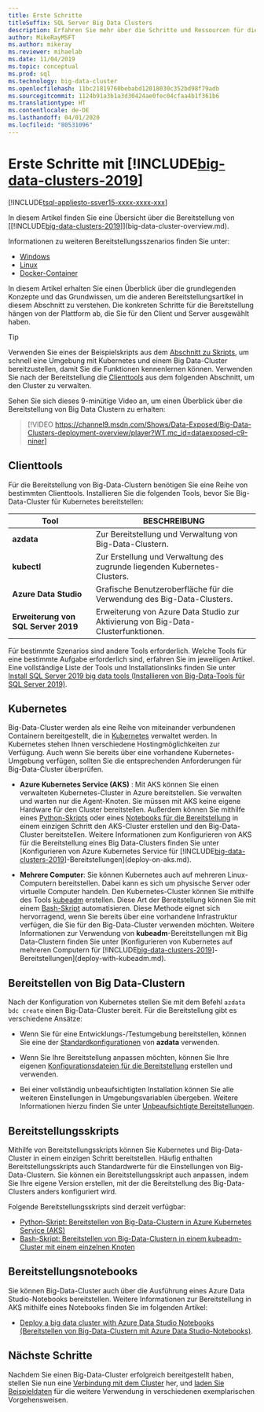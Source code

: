 ```yaml
---
title: Erste Schritte
titleSuffix: SQL Server Big Data Clusters
description: Erfahren Sie mehr über die Schritte und Ressourcen für die Bereitstellung von SQL Server-Big Data-Clustern.
author: MikeRayMSFT
ms.author: mikeray
ms.reviewer: mihaelab
ms.date: 11/04/2019
ms.topic: conceptual
ms.prod: sql
ms.technology: big-data-cluster
ms.openlocfilehash: 11bc21819760bebabd12018030c352bd98f79adb
ms.sourcegitcommit: 1124b91a3b1a3d30424ae0fec04cfaa4b1f361b6
ms.translationtype: HT
ms.contentlocale: de-DE
ms.lasthandoff: 04/01/2020
ms.locfileid: "80531096"
---
```

# <a name="get-started-with-big-data-clusters-2019"></a>Erste Schritte mit [!INCLUDE[big-data-clusters-2019](../includes/ssbigdataclusters-ss-nover.md)]

[!INCLUDE[tsql-appliesto-ssver15-xxxx-xxxx-xxx](../includes/tsql-appliesto-ssver15-xxxx-xxxx-xxx.md)]

In diesem Artikel finden Sie eine Übersicht über die Bereitstellung von [[!INCLUDE[big-data-clusters-2019](../includes/ssbigdataclusters-ver15.md)]](big-data-cluster-overview.md).

Informationen zu weiteren Bereitstellungsszenarios finden Sie unter:

- [Windows](../database-engine/install-windows/install-sql-server.md)
- [Linux](../linux/sql-server-linux-setup.md)
- [Docker-Container](../linux/sql-server-linux-configure-docker.md)

In diesem Artikel erhalten Sie einen Überblick über die grundlegenden Konzepte und das Grundwissen, um die anderen Bereitstellungsartikel in diesem Abschnitt zu verstehen. Die konkreten Schritte für die Bereitstellung hängen von der Plattform ab, die Sie für den Client und Server ausgewählt haben.

> [!TIP]
> Verwenden Sie eines der Beispielskripts aus dem [Abschnitt zu Skripts](#scripts), um schnell eine Umgebung mit Kubernetes und einem Big Data-Cluster bereitzustellen, damit Sie die Funktionen kennenlernen können. Verwenden Sie nach der Bereitstellung die [Clienttools](#tools) aus dem folgenden Abschnitt, um den Cluster zu verwalten.

Sehen Sie sich dieses 9-minütige Video an, um einen Überblick über die Bereitstellung von Big Data Clustern zu erhalten:

> [!VIDEO https://channel9.msdn.com/Shows/Data-Exposed/Big-Data-Clusters-deployment-overview/player?WT.mc_id=dataexposed-c9-niner]


## <a name="client-tools"></a><a id="tools"></a> Clienttools

Für die Bereitstellung von Big-Data-Clustern benötigen Sie eine Reihe von bestimmten Clienttools. Installieren Sie die folgenden Tools, bevor Sie Big-Data-Cluster für Kubernetes bereitstellen:

| Tool | BESCHREIBUNG |
|---|---|
| **azdata** | Zur Bereitstellung und Verwaltung von Big-Data-Clustern. |
| **kubectl** | Zur Erstellung und Verwaltung des zugrunde liegenden Kubernetes-Clusters. |
| **Azure Data Studio** | Grafische Benutzeroberfläche für die Verwendung des Big-Data-Clusters. |
| **Erweiterung von SQL Server 2019** | Erweiterung von Azure Data Studio zur Aktivierung von Big-Data-Clusterfunktionen. |

Für bestimmte Szenarios sind andere Tools erforderlich. Welche Tools für eine bestimmte Aufgabe erforderlich sind, erfahren Sie im jeweiligen Artikel. Eine vollständige Liste der Tools und Installationslinks finden Sie unter [Install SQL Server 2019 big data tools (Installieren von Big-Data-Tools für SQL Server 2019)](deploy-big-data-tools.md).

## <a name="kubernetes"></a>Kubernetes

Big-Data-Cluster werden als eine Reihe von miteinander verbundenen Containern bereitgestellt, die in [Kubernetes](https://kubernetes.io/docs/home) verwaltet werden. In Kubernetes stehen Ihnen verschiedene Hostingmöglichkeiten zur Verfügung. Auch wenn Sie bereits über eine vorhandene Kubernetes-Umgebung verfügen, sollten Sie die entsprechenden Anforderungen für Big-Data-Cluster überprüfen.

- **Azure Kubernetes Service (AKS)** : Mit AKS können Sie einen verwalteten Kubernetes-Cluster in Azure bereitstellen. Sie verwalten und warten nur die Agent-Knoten. Sie müssen mit AKS keine eigene Hardware für den Cluster bereitstellen. Außerdem können Sie mithilfe eines [Python-Skripts](quickstart-big-data-cluster-deploy.md) oder eines [Notebooks für die Bereitstellung](notebooks-deploy.md) in einem einzigen Schritt den AKS-Cluster erstellen und den Big-Data-Cluster bereitstellen. Weitere Informationen zum Konfigurieren von AKS für die Bereitstellung eines Big Data-Clusters finden Sie unter [Konfigurieren von Azure Kubernetes Service für [!INCLUDE[big-data-clusters-2019](../includes/ssbigdataclusters-ver15.md)]-Bereitstellungen](deploy-on-aks.md).

- **Mehrere Computer**: Sie können Kubernetes auch auf mehreren Linux-Computern bereitstellen. Dabei kann es sich um physische Server oder virtuelle Computer handeln. Den Kubernetes-Cluster können Sie mithilfe des Tools [kubeadm](https://kubernetes.io/docs/setup/independent/create-cluster-kubeadm/) erstellen. Diese Art der Bereitstellung können Sie mit einem [Bash-Skript](deployment-script-single-node-kubeadm.md) automatisieren. Diese Methode eignet sich hervorragend, wenn Sie bereits über eine vorhandene Infrastruktur verfügen, die Sie für den Big-Data-Cluster verwenden möchten. Weitere Informationen zur Verwendung von **kubeadm**-Bereitstellungen mit Big Data-Clustern finden Sie unter [Konfigurieren von Kubernetes auf mehreren Computern für [!INCLUDE[big-data-clusters-2019](../includes/ssbigdataclusters-ver15.md)]-Bereitstellungen](deploy-with-kubeadm.md).

## <a name="deploy-a-big-data-cluster"></a>Bereitstellen von Big Data-Clustern

Nach der Konfiguration von Kubernetes stellen Sie mit dem Befehl `azdata bdc create` einen Big-Data-Cluster bereit. Für die Bereitstellung gibt es verschiedene Ansätze:

- Wenn Sie für eine Entwicklungs-/Testumgebung bereitstellen, können Sie eine der [Standardkonfigurationen](deployment-guidance.md#deploy) von **azdata** verwenden.

- Wenn Sie Ihre Bereitstellung anpassen möchten, können Sie Ihre eigenen [Konfigurationsdateien für die Bereitstellung](deployment-guidance.md#configfile) erstellen und verwenden.

- Bei einer vollständig unbeaufsichtigten Installation können Sie alle weiteren Einstellungen in Umgebungsvariablen übergeben. Weitere Informationen hierzu finden Sie unter [Unbeaufsichtigte Bereitstellungen](deployment-guidance.md#unattended).


## <a name="deployment-scripts"></a><a id="scripts"></a>Bereitstellungsskripts

Mithilfe von Bereitstellungsskripts können Sie Kubernetes und Big-Data-Cluster in einem einzigen Schritt bereitstellen. Häufig enthalten Bereitstellungsskripts auch Standardwerte für die Einstellungen von Big-Data-Clustern. Sie können ein Bereitstellungsskript auch anpassen, indem Sie Ihre eigene Version erstellen, mit der die Bereitstellung des Big-Data-Clusters anders konfiguriert wird.

Folgende Bereitstellungsskripts sind derzeit verfügbar:

- [Python-Skript: Bereitstellen von Big-Data-Clustern in Azure Kubernetes Service (AKS)](quickstart-big-data-cluster-deploy.md)
- [Bash-Skript: Bereitstellen von Big-Data-Clustern in einem kubeadm-Cluster mit einem einzelnen Knoten](deployment-script-single-node-kubeadm.md)

## <a name="deployment-notebooks"></a>Bereitstellungsnotebooks

Sie können Big-Data-Cluster auch über die Ausführung eines Azure Data Studio-Notebooks bereitstellen. Weitere Informationen zur Bereitstellung in AKS mithilfe eines Notebooks finden Sie im folgenden Artikel:

- [Deploy a big data cluster with Azure Data Studio Notebooks (Bereitstellen von Big-Data-Clustern mit Azure Data Studio-Notebooks)](notebooks-deploy.md).

## <a name="next-steps"></a>Nächste Schritte

Nachdem Sie einen Big-Data-Cluster erfolgreich bereitgestellt haben, stellen Sie nun eine [Verbindung mit dem Cluster](connect-to-big-data-cluster.md) her, und [laden Sie Beispieldaten](tutorial-load-sample-data.md) für die weitere Verwendung in verschiedenen exemplarischen Vorgehensweisen.
